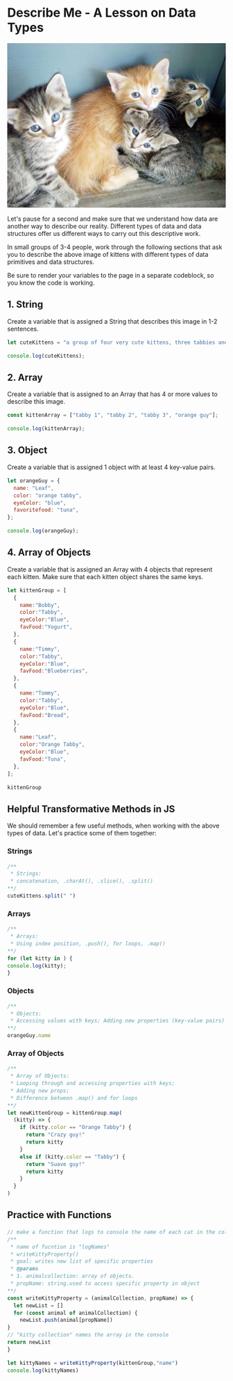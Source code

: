 # Describe Me - A Lesson on Data Types

![Cute bunch of 4 kittens](./../assets/images/cute-kittens.jpg)

Let's pause for a second and make sure that we understand how data are another way to describe our reality. Different types of data and data structures offer us different ways to carry out this descriptive work.

In small groups of 3-4 people, work through the following sections that ask you to describe the above image of kittens with different types of data primitives and data structures.

<p class="warning">
  Be sure to render your variables to the page in a separate codeblock, so you know the code is working.
</p>

## 1. String

Create a variable that is assigned a String that describes this image in 1-2 sentences.

```js
let cuteKittens = "a group of four very cute kittens, three tabbies and one orange!";
```
```js
console.log(cuteKittens);
```

## 2. Array

Create a variable that is assigned to an Array that has 4 or more values to describe this image.

```js
const kittenArray = ["tabby 1", "tabby 2", "tabby 3", "orange guy"];
```

```js
console.log(kittenArray);
```

## 3. Object

Create a variable that is assigned 1 object with at least 4 key-value pairs.

```js
let orangeGuy = {
  name: "Leaf",
  color: "orange tabby",
  eyeColor: "blue",
  favoritefood: "tuna",
};
```

```js
console.log(orangeGuy);
```

## 4. Array of Objects

Create a variable that is assigned an Array with 4 objects that represent each kitten. Make sure that each kitten object shares the same keys.

```js
let kittenGroup = [
  {
    name:"Bobby",
    color:"Tabby",
    eyeColor:"Blue",
    favFood:"Yogurt",
  },
  {
    name:"Timmy",
    color:"Tabby",
    eyeColor:"Blue",
    favFood:"Blueberries",
  },
  {
    name:"Tommy",
    color:"Tabby",
    eyeColor:"Blue",
    favFood:"Bread",
  },
  {
    name:"Leaf",
    color:"Orange Tabby",
    eyeColor:"Blue",
    favFood:"Tuna",
  },
];
```

```js
kittenGroup
```

## Helpful Transformative Methods in JS

We should remember a few useful methods, when working with the above types of data. Let's practice some of them together:

### Strings

```js
/**
 * Strings:
 * concatenation, .charAt(), .slice(), .split()
**/
cuteKittens.split(" ")
```



### Arrays

```js
/**
 * Arrays:
 * Using index position, .push(), for loops, .map()
**/
for (let kitty in ) {
console.log(kitty);
}
```


### Objects

```js
/**
 * Objects:
 * Accessing values with keys; Adding new properties (key-value pairs)
**/
orangeGuy.name
```

### Array of Objects

```js
/**
 * Array of Objects:
 * Looping through and accessing properties with keys;
 * Adding new props;
 * Difference between .map() and for loops
**/
let newKittenGroup = kittenGroup.map(
  (kitty) => {
    if (kitty.color == "Orange Tabby") {
      return "Crazy guy!"
      return kitty
    }
    else if (kitty.color == "Tabby") {
      return "Suave guy!"
      return kitty
    }
  }
)
```
## Practice with Functions
<!-- command / -->
```js
// make a function that logs to console the name of each cat in the collection
/**
 * name of fucntion is "logNames"
 * writeKittyProperty()
 * goal: writes new list of specific properties
 * @params
 * 1. animalcollection: array of objects. 
 * propName: string.used to access specific property in object
**/
const writeKittyProperty = (animalCollection, propName) => {
  let newList = []
  for (const animal of animalCollection) {
    newList.push(animal[propName])
}
// "kitty collection" names the array in the console
return newList
}
```

```js
let kittyNames = writeKittyProperty(kittenGroup,"name")
console.log(kittyNames)
```